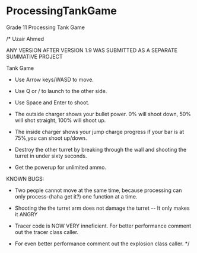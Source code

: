 # ProcessingTankGame
Grade 11 Processing Tank Game


/*
 Uzair Ahmed
 
 ANY VERSION AFTER VERSION 1.9 WAS SUBMITTED 
 AS A SEPARATE SUMMATIVE PROJECT
  
 Tank Game
 
 - Use Arrow keys/WASD to move. 
 - Use Q or / to launch to the other side.
 - Use Space and Enter to shoot.
 
 - The outside charger shows your bullet power. 0% will shoot down,
50% will shot straight, 100% will shoot up.
 - The inside charger shows your jump charge progress if your bar 
is at 75%,you can shoot up/down.
 - Destroy the other turret by breaking through the wall
 and shooting the turret in under sixty seconds.
 - Get the powerup for unlimited ammo.
 
 KNOWN BUGS:
 - Two people cannot move at the same time, because 
 processing can only process-(haha get it?) one function
 at a time.
 
 - Shooting the the turret arm does not damage the
 turret -- It only makes it ANGRY
 
 - Tracer code is NOW VERY inneficient. For better performance
 comment out the tracer class caller.
 
 - For even better performance comment out the explosion class caller.
 */
